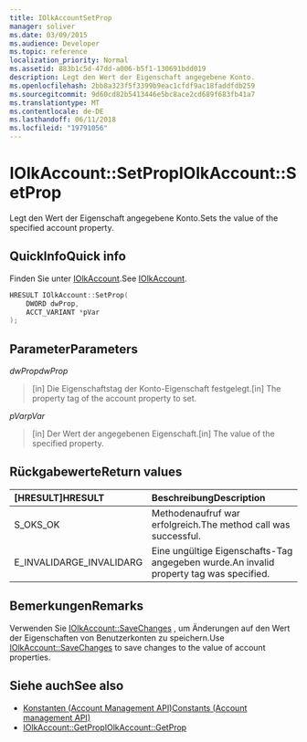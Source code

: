 ```yaml
---
title: IOlkAccountSetProp
manager: soliver
ms.date: 03/09/2015
ms.audience: Developer
ms.topic: reference
localization_priority: Normal
ms.assetid: 883b1c5d-47dd-a006-b5f1-130691bdd019
description: Legt den Wert der Eigenschaft angegebene Konto.
ms.openlocfilehash: 2bb8a323f5f3399b9eac1cfdf9ac18faddfdb259
ms.sourcegitcommit: 9d60cd82b5413446e5bc8ace2cd689f683fb41a7
ms.translationtype: MT
ms.contentlocale: de-DE
ms.lasthandoff: 06/11/2018
ms.locfileid: "19791056"
---
```

# <a name="iolkaccountsetprop"></a><span data-ttu-id="4f755-103">IOlkAccount::SetProp</span><span class="sxs-lookup"><span data-stu-id="4f755-103">IOlkAccount::SetProp</span></span>

<span data-ttu-id="4f755-104">Legt den Wert der Eigenschaft angegebene Konto.</span><span class="sxs-lookup"><span data-stu-id="4f755-104">Sets the value of the specified account property.</span></span>
  
## <a name="quick-info"></a><span data-ttu-id="4f755-105">QuickInfo</span><span class="sxs-lookup"><span data-stu-id="4f755-105">Quick info</span></span>

<span data-ttu-id="4f755-106">Finden Sie unter [IOlkAccount](iolkaccount.md).</span><span class="sxs-lookup"><span data-stu-id="4f755-106">See [IOlkAccount](iolkaccount.md).</span></span>
  
```cpp
HRESULT IOlkAccount::SetProp(  
    DWORD dwProp, 
    ACCT_VARIANT *pVar 
);
```

## <a name="parameters"></a><span data-ttu-id="4f755-107">Parameter</span><span class="sxs-lookup"><span data-stu-id="4f755-107">Parameters</span></span>

<span data-ttu-id="4f755-108">_dwProp_</span><span class="sxs-lookup"><span data-stu-id="4f755-108">_dwProp_</span></span>
  
> <span data-ttu-id="4f755-109">[in] Die Eigenschaftstag der Konto-Eigenschaft festgelegt.</span><span class="sxs-lookup"><span data-stu-id="4f755-109">[in] The property tag of the account property to set.</span></span>
    
<span data-ttu-id="4f755-110">_pVar_</span><span class="sxs-lookup"><span data-stu-id="4f755-110">_pVar_</span></span>
  
> <span data-ttu-id="4f755-111">[in] Der Wert der angegebenen Eigenschaft.</span><span class="sxs-lookup"><span data-stu-id="4f755-111">[in] The value of the specified property.</span></span>
    
## <a name="return-values"></a><span data-ttu-id="4f755-112">Rückgabewerte</span><span class="sxs-lookup"><span data-stu-id="4f755-112">Return values</span></span>

|<span data-ttu-id="4f755-113">**[HRESULT]**</span><span class="sxs-lookup"><span data-stu-id="4f755-113">**HRESULT**</span></span>|<span data-ttu-id="4f755-114">**Beschreibung**</span><span class="sxs-lookup"><span data-stu-id="4f755-114">**Description**</span></span>|
|:-----|:-----|
|<span data-ttu-id="4f755-115">S_OK</span><span class="sxs-lookup"><span data-stu-id="4f755-115">S_OK</span></span>  <br/> |<span data-ttu-id="4f755-116">Methodenaufruf war erfolgreich.</span><span class="sxs-lookup"><span data-stu-id="4f755-116">The method call was successful.</span></span>  <br/> |
|<span data-ttu-id="4f755-117">E_INVALIDARG</span><span class="sxs-lookup"><span data-stu-id="4f755-117">E_INVALIDARG</span></span>  <br/> |<span data-ttu-id="4f755-118">Eine ungültige Eigenschafts-Tag angegeben wurde.</span><span class="sxs-lookup"><span data-stu-id="4f755-118">An invalid property tag was specified.</span></span>  <br/> |
   
## <a name="remarks"></a><span data-ttu-id="4f755-119">Bemerkungen</span><span class="sxs-lookup"><span data-stu-id="4f755-119">Remarks</span></span>

<span data-ttu-id="4f755-120">Verwenden Sie [IOlkAccount::SaveChanges](iolkaccount-savechanges.md) , um Änderungen auf den Wert der Eigenschaften von Benutzerkonten zu speichern.</span><span class="sxs-lookup"><span data-stu-id="4f755-120">Use [IOlkAccount::SaveChanges](iolkaccount-savechanges.md) to save changes to the value of account properties.</span></span> 
  
## <a name="see-also"></a><span data-ttu-id="4f755-121">Siehe auch</span><span class="sxs-lookup"><span data-stu-id="4f755-121">See also</span></span>

- [<span data-ttu-id="4f755-122">Konstanten (Account Management API)</span><span class="sxs-lookup"><span data-stu-id="4f755-122">Constants (Account management API)</span></span>](constants-account-management-api.md) 
- [<span data-ttu-id="4f755-123">IOlkAccount::GetProp</span><span class="sxs-lookup"><span data-stu-id="4f755-123">IOlkAccount::GetProp</span></span>](iolkaccount-getprop.md)


